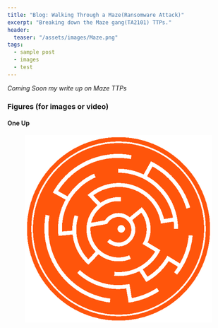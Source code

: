 ```yaml
---
title: "Blog: Walking Through a Maze(Ransomware Attack)"
excerpt: "Breaking down the Maze gang(TA2101) TTPs."
header:
  teaser: "/assets/images/Maze.png"
tags: 
  - sample post
  - images
  - test
---
```


*Coming Soon my write up on Maze TTPs*

### Figures (for images or video)

#### One Up

<figure>
	<a href="/assets/images/Maze.png"><img src="/assets/images/Maze.png"></a>
</figure>

